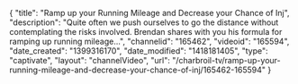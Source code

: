 {
    "title": "Ramp up your Running Mileage and Decrease your Chance of Inj",
    "description": "Quite often we push ourselves to go the distance without contemplating the risks involved. Brendan shares with you his formula for ramping up running mileage...",
    "channelid": "165462",
    "videoid": "165594",
    "date_created": "1399316170",
    "date_modified": "1418181405",
    "type": "captivate",
    "layout": "channelVideo",
    "url": "\/charbroil-tv\/ramp-up-your-running-mileage-and-decrease-your-chance-of-inj\/165462-165594"
}